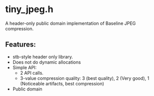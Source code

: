 tiny_jpeg.h
===========

A header-only public domain implementation of Baseline JPEG compression.

Features:
---------

- stb-style header only library.
- Does not do dynamic allocations
- Simple API:
    - 2 API calls.
    - 3-value compression quality: 3 (best quality), 2 (Very good), 1 (Noticeable artifacts, best compression)
- Public domain


